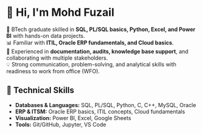 # 👋 Hi, I'm Mohd Fuzail  

🚀 BTech graduate skilled in **SQL, PL/SQL basics, Python, Excel, and Power BI** with hands-on data projects.  
📊 Familiar with **ITIL, Oracle ERP fundamentals, and Cloud basics**.  
📝 Experienced in **documentation, audits, knowledge base support**, and collaborating with multiple stakeholders.  
💡 Strong communication, problem-solving, and analytical skills with readiness to work from office (WFO).  

## 🔧 Technical Skills
- **Databases & Languages:** SQL, PL/SQL, Python, C, C++, MySQL, Oracle  
- **ERP & ITSM:** Oracle ERP basics, ITIL concepts, Cloud fundamentals  
- **Visualization:** Power BI, Excel, Google Sheets  
- **Tools:** Git/GitHub, Jupyter, VS Code  


